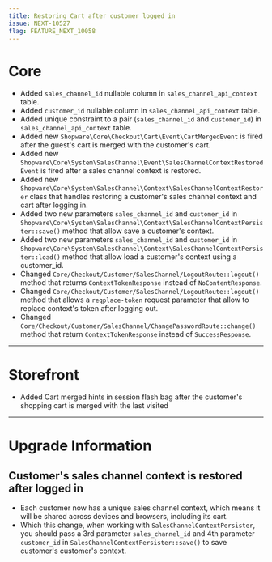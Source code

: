 ```yaml
---
title: Restoring Cart after customer logged in
issue: NEXT-10527
flag: FEATURE_NEXT_10058
---
```

# Core
*  Added `sales_channel_id` nullable column in `sales_channel_api_context` table.
*  Added `customer_id` nullable column in `sales_channel_api_context` table.
*  Added unique constraint to a pair (`sales_channel_id` and `customer_id`) in `sales_channel_api_context` table.
*  Added new `Shopware\Core\Checkout\Cart\Event\CartMergedEvent` is fired after the guest's cart is merged with the customer's cart.
*  Added new `Shopware\Core\System\SalesChannel\Event\SalesChannelContextRestoredEvent` is fired after a sales channel context is restored.
*  Added new `Shopware\Core\System\SalesChannel\Context\SalesChannelContextRestorer` class that handles restoring a customer's sales channel context and cart after logging in.
*  Added two new parameters `sales_channel_id` and `customer_id` in `Shopware\Core\System\SalesChannel\Context\SalesChannelContextPersister::save()` method that allow save a customer's context.
*  Added two new parameters `sales_channel_id` and `customer_id` in `Shopware\Core\System\SalesChannel\Context\SalesChannelContextPersister::load()` method that allow load a customer's context using a customer_id.
*  Changed `Core/Checkout/Customer/SalesChannel/LogoutRoute::logout()` method that returns `ContextTokenResponse` instead of `NoContentResponse`.
*  Changed `Core/Checkout/Customer/SalesChannel/LogoutRoute::logout()` method that allows a `reqplace-token` request parameter that allow to replace context's token after logging out.
*  Changed `Core/Checkout/Customer/SalesChannel/ChangePasswordRoute::change()` method that return `ContextTokenResponse` instead of `SuccessResponse`.
___
# Storefront
*  Added Cart merged hints in session flash bag after the customer's shopping cart is merged with the last visited
___
# Upgrade Information
## Customer's sales channel context is restored after logged in
- Each customer now has a unique sales channel context, which means it will be shared across devices and browsers, including its cart.
- Which this change, when working with `SalesChannelContextPersister`, you should pass a 3rd parameter `sales_channel_id` and 4th parameter `customer_id` in `SalesChannelContextPersister::save()` to save customer's customer's context.

